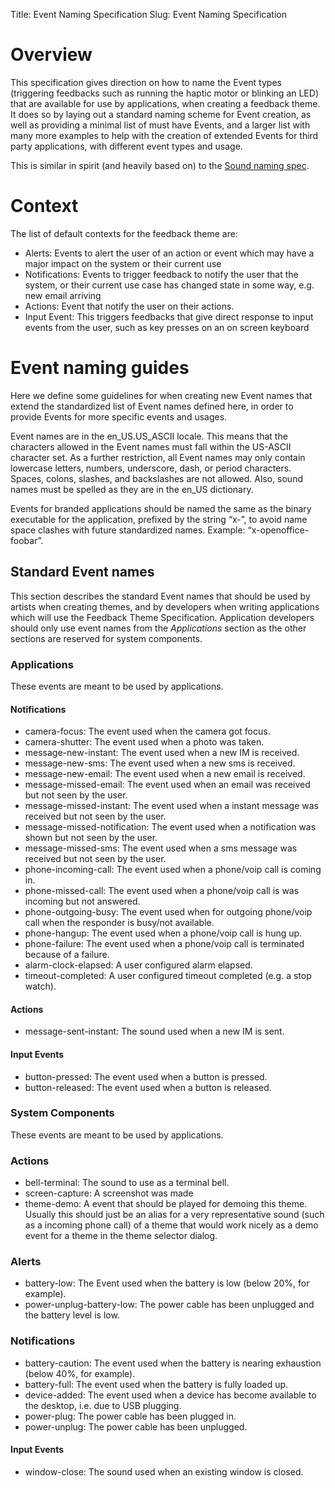 Title: Event Naming Specification
Slug: Event Naming Specification

# Overview

This specification gives direction on how to name the Event types
(triggering feedbacks such as running the haptic motor or blinking an
LED) that are available for use by applications, when creating a
feedback theme. It does so by laying out a standard naming scheme for
Event creation, as well as providing a minimal list of must have
Events, and a larger list with many more examples to help with the
creation of extended Events for third party applications, with
different event types and usage.

This is similar in spirit (and heavily based on) to the [Sound naming spec][].

# Context

The list of default contexts for the feedback theme are:

- Alerts: Events to alert the user of an action or event which may
  have a major impact on the system or their current use
- Notifications: Events to trigger feedback to notify the user that
  the system, or their current use case has changed state in some way,
  e.g. new email arriving
- Actions:	Event that notify the user on their actions.
- Input Event: This triggers feedbacks that give direct response to
  input events from the user, such as key presses on an on screen
  keyboard

# Event naming guides

Here we define some guidelines for when creating new Event names
that extend the standardized list of Event names defined here, in
order to provide Events for more specific events and usages.

Event names are in the en_US.US_ASCII locale. This means that the
characters allowed in the Event names must fall within the US-ASCII
character set. As a further restriction, all Event names may only
contain lowercase letters, numbers, underscore, dash, or period
characters. Spaces, colons, slashes, and backslashes are not
allowed. Also, sound names must be spelled as they are in the en_US
dictionary.

Events for branded applications should be named the same as the binary
executable for the application, prefixed by the string “x-”, to avoid
name space clashes with future standardized names. Example:
“x-openoffice-foobar”.

## Standard Event names

This section describes the standard Event names that should be used
by artists when creating themes, and by developers when writing
applications which will use the Feedback Theme Specification. Application
developers should only use event names from the *Applications*
section as the other sections are reserved for system components.

### Applications

These events are meant to be used by applications.

#### Notifications

- camera-focus: The event used when the camera got focus.
- camera-shutter: The event used when a photo was taken.
- message-new-instant: The event used when a new IM is received.
- message-new-sms:  The event used when a new sms is received.
- message-new-email:  The event used when a new email is received.
- message-missed-email: The event used when an email was received but not seen by the user.
- message-missed-instant: The event used when a instant message was received but not seen by the user.
- message-missed-notification: The event used when a notification was shown but not seen by the user.
- message-missed-sms: The event used when a sms message was received but not seen by the user.
- phone-incoming-call: The event used when a phone/voip call is coming in.
- phone-missed-call: The event used when a phone/voip call is was incoming but not answered.
- phone-outgoing-busy: The event used when for outgoing phone/voip call when the responder is busy/not available.
- phone-hangup: The event used when a phone/voip call is hung up.
- phone-failure: The event used when a phone/voip call is terminated because of a failure.
- alarm-clock-elapsed: A user configured alarm elapsed.
- timeout-completed: A user configured timeout completed (e.g. a stop watch).

#### Actions

- message-sent-instant: The sound used when a new IM is sent.

#### Input Events

- button-pressed:	The event used when a button is pressed.
- button-released:  The event used when a button is released.

### System Components

These events are meant to be used by applications.

### Actions

- bell-terminal: The sound to use as a terminal bell.
- screen-capture: A screenshot was made
- theme-demo: A event that should be played for demoing this theme. Usually
  this should just be an alias for a very representative sound (such as
  a incoming phone call) of a theme that would work nicely as a demo event for
  a theme in the theme selector dialog.

### Alerts

- battery-low: The Event used when the battery is low (below 20%, for example).
- power-unplug-battery-low: The power cable has been unplugged and the battery level is low.

### Notifications

- battery-caution: The event used when the battery is nearing exhaustion (below 40%, for example).
- battery-full:	The event used when the battery is fully loaded up.
- device-added: The event used when a device has become available to the desktop, i.e. due to USB plugging.
- power-plug: The power cable has been plugged in.
- power-unplug: The power cable has been unplugged.

#### Input Events

- window-close:     The sound used when an existing window is closed.


[Sound naming spec]: http://0pointer.de/public/sound-naming-spec.html
